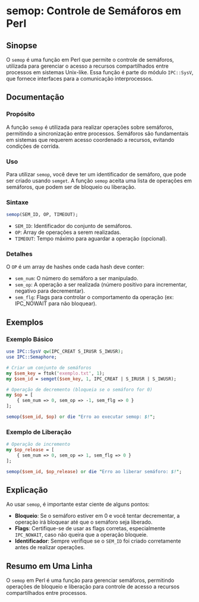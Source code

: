 <!--
Meta Description: # semop: Controle de Semáforos em Perl ## Sinopse O `semop` é uma função em Perl que permite o controle de semáforos, utilizada para gerenciar o acess...
Meta Keywords: semop, para, semáforos, que, operação
-->

# semop: Controle de Semáforos em Perl

## Sinopse
O `semop` é uma função em Perl que permite o controle de semáforos, utilizada para gerenciar o acesso a recursos compartilhados entre processos em sistemas Unix-like. Essa função é parte do módulo `IPC::SysV`, que fornece interfaces para a comunicação interprocessos.

## Documentação

### Propósito
A função `semop` é utilizada para realizar operações sobre semáforos, permitindo a sincronização entre processos. Semáforos são fundamentais em sistemas que requerem acesso coordenado a recursos, evitando condições de corrida.

### Uso
Para utilizar `semop`, você deve ter um identificador de semáforo, que pode ser criado usando `semget`. A função `semop` aceita uma lista de operações em semáforos, que podem ser de bloqueio ou liberação.

### Sintaxe
```perl
semop(SEM_ID, OP, TIMEOUT);
```
- `SEM_ID`: Identificador do conjunto de semáforos.
- `OP`: Array de operações a serem realizadas.
- `TIMEOUT`: Tempo máximo para aguardar a operação (opcional).

### Detalhes
O `OP` é um array de hashes onde cada hash deve conter:
- `sem_num`: O número do semáforo a ser manipulado.
- `sem_op`: A operação a ser realizada (número positivo para incrementar, negativo para decrementar).
- `sem_flg`: Flags para controlar o comportamento da operação (ex: IPC_NOWAIT para não bloquear).

## Exemplos

### Exemplo Básico
```perl
use IPC::SysV qw(IPC_CREAT S_IRUSR S_IWUSR);
use IPC::Semaphore;

# Criar um conjunto de semáforos
my $sem_key = ftok('exemplo.txt', 1);
my $sem_id = semget($sem_key, 1, IPC_CREAT | S_IRUSR | S_IWUSR);

# Operação de decremento (bloqueia se o semáforo for 0)
my $op = [
    { sem_num => 0, sem_op => -1, sem_flg => 0 }
];

semop($sem_id, $op) or die "Erro ao executar semop: $!";
```

### Exemplo de Liberação
```perl
# Operação de incremento
my $op_release = [
    { sem_num => 0, sem_op => 1, sem_flg => 0 }
];

semop($sem_id, $op_release) or die "Erro ao liberar semáforo: $!";
```

## Explicação
Ao usar `semop`, é importante estar ciente de alguns pontos:

- **Bloqueio**: Se o semáforo estiver em 0 e você tentar decrementar, a operação irá bloquear até que o semáforo seja liberado.
- **Flags**: Certifique-se de usar as flags corretas, especialmente `IPC_NOWAIT`, caso não queira que a operação bloqueie.
- **Identificador**: Sempre verifique se o `SEM_ID` foi criado corretamente antes de realizar operações.

## Resumo em Uma Linha
O `semop` em Perl é uma função para gerenciar semáforos, permitindo operações de bloqueio e liberação para controle de acesso a recursos compartilhados entre processos.